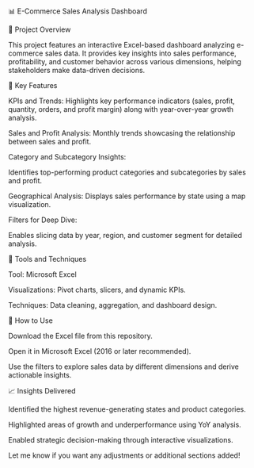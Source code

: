 📊 E-Commerce Sales Analysis Dashboard


📝 Project Overview


This project features an interactive Excel-based dashboard analyzing e-commerce sales data. It provides key insights into sales performance, profitability, and customer behavior across various dimensions, helping stakeholders make data-driven decisions.

🌟 Key Features

KPIs and Trends: Highlights key performance indicators (sales, profit, quantity, orders, and profit margin) along with year-over-year growth analysis.

Sales and Profit Analysis: Monthly trends showcasing the relationship between sales and profit.

Category and Subcategory Insights: 

Identifies top-performing product categories and subcategories by sales and profit.


Geographical Analysis: Displays sales performance by state using a map visualization.


Filters for Deep Dive:

Enables slicing data by year, region, and customer segment for detailed analysis.


🔧 Tools and Techniques


  Tool: Microsoft Excel


Visualizations: Pivot charts, slicers, and dynamic KPIs.


Techniques: Data cleaning, aggregation, and dashboard design.


🚀 How to Use


Download the Excel file from this repository.

Open it in Microsoft Excel (2016 or later recommended).

Use the filters to explore sales data by different dimensions and derive actionable insights.

📈 Insights Delivered


Identified the highest revenue-generating states and product categories.


Highlighted areas of growth and underperformance using YoY analysis.


Enabled strategic decision-making through interactive visualizations.


Let me know if you want any adjustments or additional sections added!



